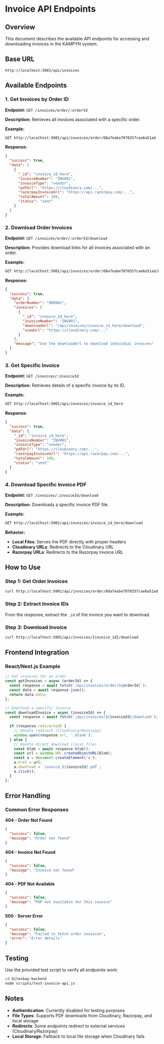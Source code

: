 # Invoice API Endpoints

## Overview

This document describes the available API endpoints for accessing and downloading invoices in the KAMPYN system.

## Base URL

```
http://localhost:5001/api/invoices
```

## Available Endpoints

### 1. Get Invoices by Order ID

**Endpoint:** `GET /invoices/order/:orderId`

**Description:** Retrieves all invoices associated with a specific order.

**Example:**
```bash
GET http://localhost:5001/api/invoices/order/68a7eabe7070357cae6a51ad
```

**Response:**
```json
{
  "success": true,
  "data": [
    {
      "_id": "invoice_id_here",
      "invoiceNumber": "INV001",
      "invoiceType": "vendor",
      "pdfUrl": "https://cloudinary.com/...",
      "razorpayInvoiceUrl": "https://api.razorpay.com/...",
      "totalAmount": 100,
      "status": "sent"
    }
  ]
}
```

### 2. Download Order Invoices

**Endpoint:** `GET /invoices/order/:orderId/download`

**Description:** Provides download links for all invoices associated with an order.

**Example:**
```bash
GET http://localhost:5001/api/invoices/order/68a7eabe7070357cae6a51ad/download
```

**Response:**
```json
{
  "success": true,
  "data": {
    "orderNumber": "ORD001",
    "invoices": [
      {
        "_id": "invoice_id_here",
        "invoiceNumber": "INV001",
        "downloadUrl": "/api/invoices/invoice_id_here/download",
        "viewUrl": "https://cloudinary.com/..."
      }
    ],
    "message": "Use the downloadUrl to download individual invoices"
  }
}
```

### 3. Get Specific Invoice

**Endpoint:** `GET /invoices/:invoiceId`

**Description:** Retrieves details of a specific invoice by its ID.

**Example:**
```bash
GET http://localhost:5001/api/invoices/invoice_id_here
```

**Response:**
```json
{
  "success": true,
  "data": {
    "_id": "invoice_id_here",
    "invoiceNumber": "INV001",
    "invoiceType": "vendor",
    "pdfUrl": "https://cloudinary.com/...",
    "razorpayInvoiceUrl": "https://api.razorpay.com/...",
    "totalAmount": 100,
    "status": "sent"
  }
}
```

### 4. Download Specific Invoice PDF

**Endpoint:** `GET /invoices/:invoiceId/download`

**Description:** Downloads a specific invoice PDF file.

**Example:**
```bash
GET http://localhost:5001/api/invoices/invoice_id_here/download
```

**Behavior:**
- **Local Files**: Serves the PDF directly with proper headers
- **Cloudinary URLs**: Redirects to the Cloudinary URL
- **Razorpay URLs**: Redirects to the Razorpay invoice URL

## How to Use

### Step 1: Get Order Invoices
```bash
curl http://localhost:5001/api/invoices/order/68a7eabe7070357cae6a51ad
```

### Step 2: Extract Invoice IDs
From the response, extract the `_id` of the invoice you want to download.

### Step 3: Download Invoice
```bash
curl http://localhost:5001/api/invoices/{invoice_id}/download
```

## Frontend Integration

### React/Next.js Example
```javascript
// Get invoices for an order
const getInvoices = async (orderId) => {
  const response = await fetch(`/api/invoices/order/${orderId}`);
  const data = await response.json();
  return data.data;
};

// Download a specific invoice
const downloadInvoice = async (invoiceId) => {
  const response = await fetch(`/api/invoices/${invoiceId}/download`);
  
  if (response.redirected) {
    // Handle redirect (Cloudinary/Razorpay)
    window.open(response.url, '_blank');
  } else {
    // Handle direct download (local file)
    const blob = await response.blob();
    const url = window.URL.createObjectURL(blob);
    const a = document.createElement('a');
    a.href = url;
    a.download = `invoice_${invoiceId}.pdf`;
    a.click();
  }
};
```

## Error Handling

### Common Error Responses

**404 - Order Not Found**
```json
{
  "success": false,
  "message": "Order not found"
}
```

**404 - Invoice Not Found**
```json
{
  "success": false,
  "message": "Invoice not found"
}
```

**404 - PDF Not Available**
```json
{
  "success": false,
  "message": "PDF not available for this invoice"
}
```

**500 - Server Error**
```json
{
  "success": false,
  "message": "Failed to fetch order invoices",
  "error": "Error details"
}
```

## Testing

Use the provided test script to verify all endpoints work:

```bash
cd bitesbay-backend
node scripts/test-invoice-api.js
```

## Notes

- **Authentication**: Currently disabled for testing purposes
- **File Types**: Supports PDF downloads from Cloudinary, Razorpay, and local storage
- **Redirects**: Some endpoints redirect to external services (Cloudinary/Razorpay)
- **Local Storage**: Fallback to local file storage when Cloudinary fails
